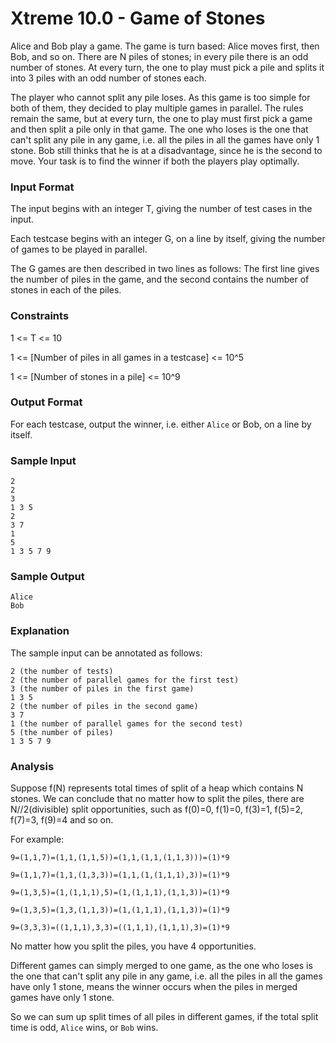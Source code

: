 # Xtreme 10.0 - Game of Stones

Alice and Bob play a game. The game is turn based: Alice moves first, then Bob, and so on. There are N piles of stones; in every pile there is an odd number of stones. At every turn, the one to play must pick a pile and splits it into 3 piles with an odd number of stones each.

The player who cannot split any pile loses. As this game is too simple for both of them, they decided to play multiple games in parallel. The rules remain the same, but at every turn, the one to play must first pick a game and then split a pile only in that game. The one who loses is the one that can't split any pile in any game, i.e. all the piles in all the games have only 1 stone. Bob still thinks that he is at a disadvantage, since he is the second to move. Your task is to find the winner if both the players play optimally.

### Input Format

The input begins with an integer T, giving the number of test cases in the input.

Each testcase begins with an integer G, on a line by itself, giving the number of games to be played in parallel.

The G games are then described in two lines as follows: The first line gives the number of piles in the game, and the second contains the number of stones in each of the piles.

### Constraints

1 <= T <= 10

1 <= [Number of piles in all games in a testcase] <= 10^5

1 <= [Number of stones in a pile] <= 10^9

### Output Format

For each testcase, output the winner, i.e. either <code>Alice</code> or Bob</code>, on a line by itself.

### Sample Input

```
2
2
3
1 3 5
2
3 7
1
5
1 3 5 7 9
```

### Sample Output

```
Alice
Bob
```

### Explanation

The sample input can be annotated as follows:

```
2 (the number of tests)
2 (the number of parallel games for the first test)
3 (the number of piles in the first game)
1 3 5
2 (the number of piles in the second game)
3 7
1 (the number of parallel games for the second test)
5 (the number of piles)
1 3 5 7 9
```

### Analysis

Suppose f(N) represents total times of split of a heap which contains N stones. We can conclude that no matter how to split the piles, there are N//2(divisible) split opportunities, such as f(0)=0, f(1)=0, f(3)=1, f(5)=2, f(7)=3, f(9)=4 and so on.

For example:

```
9=(1,1,7)=(1,1,(1,1,5))=(1,1,(1,1,(1,1,3)))=(1)*9

9=(1,1,7)=(1,1,(1,3,3))=(1,1,(1,(1,1,1),3))=(1)*9

9=(1,3,5)=(1,(1,1,1),5)=(1,(1,1,1),(1,1,3))=(1)*9

9=(1,3,5)=(1,3,(1,1,3))=(1,(1,1,1),(1,1,3))=(1)*9

9=(3,3,3)=((1,1,1),3,3)=((1,1,1),(1,1,1),3)=(1)*9
```

No matter how you split the piles, you have 4 opportunities.

Different games can simply merged to one game, as the one who loses is the one that can't split any pile in any game, i.e. all the piles in all the games have only 1 stone, means the winner occurs when the piles in merged games have only 1 stone.

So we can sum up split times of all piles in different games, if the total split time is odd, <code>Alice</code> wins, or <code>Bob</code> wins.